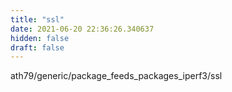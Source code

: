 ```yaml
---
title: "ssl"
date: 2021-06-20 22:36:26.340637
hidden: false
draft: false
---
```


ath79/generic/package_feeds_packages_iperf3/ssl

